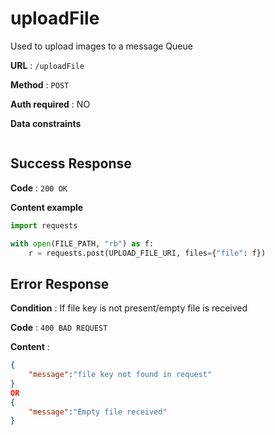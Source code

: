 # uploadFile

Used to upload images to a message Queue

**URL** : `/uploadFile`

**Method** : `POST`

**Auth required** : NO

**Data constraints**

```Multipart form data
```

## Success Response

**Code** : `200 OK`

**Content example**

```python
import requests

with open(FILE_PATH, "rb") as f:
    r = requests.post(UPLOAD_FILE_URI, files={"file": f})
```

## Error Response

**Condition** : If file key is not present/empty file is received

**Code** : `400 BAD REQUEST`

**Content** :

```json
{
    "message":"file key not found in request"
}
OR
{
    "message":"Empty file received"
}
```
